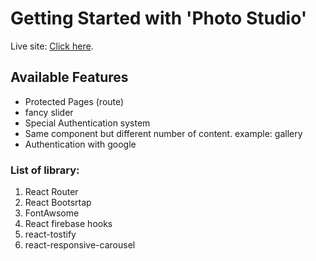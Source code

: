# Getting Started with 'Photo Studio'

Live site: [Click here](https://utsho-photo-studio.web.app/).

## Available Features

* Protected Pages (route)
* fancy slider
* Special Authentication system
* Same component but different number of content. example: gallery
* Authentication with google

### List of library:
1. React Router
2. React Bootsrtap
3. FontAwsome
4. React firebase hooks
5. react-tostify
6. react-responsive-carousel